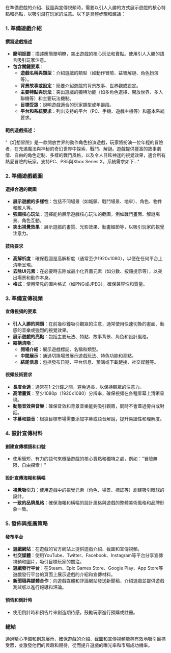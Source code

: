 在準備遊戲的介紹、截圖與宣傳視頻時，需要以引人入勝的方式展示遊戲的核心特點和亮點，以吸引潛在玩家的注意。以下是具體步驟和建議：

### **1. 準備遊戲介紹**

#### **撰寫遊戲描述**
- **簡明扼要**：描述應簡單明瞭，突出遊戲的核心玩法和賣點。使用引人入勝的語言吸引玩家注意。
- **包含關鍵要素**：
  - **遊戲名稱與類型**：介紹遊戲的類型（如動作冒險、益智解謎、角色扮演等）。
  - **背景故事或設定**：簡要介紹遊戲的背景故事、世界觀或設定。
  - **主要特點與玩法**：突出遊戲的獨特功能（如多角色選擇、開放世界、多人聯機等）和主要玩法機制。
  - **目標受眾**：說明遊戲適合的玩家類型或年齡段。
  - **平台和系統要求**：列出支持的平台（PC、手機、遊戲主機等）和基本系統要求。

#### **範例遊戲描述：**
"《幻想冒險》是一款開放世界的動作角色扮演遊戲，玩家將扮演一位年輕的冒險者，在充滿魔法與神秘的奇幻世界中探索、戰鬥、解謎。遊戲提供豐富的故事劇情、自由的角色定制、多樣的戰鬥風格，以及令人目眩神迷的視覺效果，適合所有熱愛冒險的玩家。支持PC、PS5與Xbox Series X，系統需求如下…"

### **2. 準備遊戲截圖**

#### **選擇合適的截圖**
- **展示遊戲的多樣性**：包括不同場景（如城鎮、戰鬥場景、地牢）、角色、物件和敵人等。
- **強調核心玩法**：選擇能夠展示遊戲核心玩法的截圖，例如戰鬥畫面、解謎場景、角色互動。
- **突出視覺效果**：展示遊戲的畫質、光影效果、動畫細節等，以吸引玩家的視覺注意力。

#### **技術要求**
- **高解析度**：確保截圖是高解析度（通常至少1920x1080），以便在任何平台上清晰呈現。
- **去除UI元素**：在必要時去除或最小化界面元素（如分數、按鈕提示等），以突出場景和動作本身。
- **格式**：使用常見的圖片格式（如PNG或JPEG），確保兼容性和質量。

### **3. 準備宣傳視頻**

#### **宣傳視頻的要素**
- **引人入勝的開頭**：在前幾秒鐘吸引觀眾的注意，通常使用快速切換的畫面、動感的音樂或強烈的視覺效果。
- **展示遊戲的亮點**：包括主要玩法、特點、故事背景、角色和設計風格。
- **結構清晰**：
  - **開場介紹**：展示遊戲標誌、名稱和類型。
  - **中間展示**：通過切換場景展示遊戲玩法、特色功能和亮點。
  - **結尾信息**：包括發布日期、平台信息、預購或下載鏈接、社交媒體等。

#### **視頻技術要求**
- **長度合適**：通常在1-2分鐘之間，避免過長，以保持觀眾的注意力。
- **高清畫質**：至少1080p（1920x1080）分辨率，確保視頻在各種屏幕上清晰呈現。
- **動態音效與音樂**：確保音效和背景音樂能夠吸引觀眾，同時不會蓋過旁白或對話。
- **字幕和語音**：根據目標市場需要添加字幕或語音解說，提升易讀性和理解度。

### **4. 設計宣傳材料**

#### **創建宣傳標語和口號**
- 使用簡短、有力的語句來概括遊戲的核心賣點和獨特之處，例如："冒險無限，自由探索！"

#### **設計宣傳海報和橫幅**
- **視覺吸引力**：使用遊戲中的視覺元素（角色、場景、標誌等）創建吸引眼球的設計。
- **一致的品牌風格**：確保海報和橫幅的設計風格與遊戲的整體美術風格和品牌形象一致。

### **5. 發佈與推廣策略**

#### **發布平台**
- **遊戲網站**：在遊戲的官方網站上提供遊戲介紹、截圖和宣傳視頻。
- **社交媒體**：使用YouTube、Twitter、Facebook、Instagram等平台分享宣傳視頻和圖片，吸引目標玩家的關注。
- **遊戲發行平台**：在Steam、Epic Games Store、Google Play、App Store等遊戲發行平台的頁面上展示遊戲的介紹和宣傳材料。
- **新聞稿與媒體合作**：向遊戲媒體和評論網站發送新聞稿，介紹遊戲並提供遊戲測試版以進行報導和評論。

#### **預告和倒計時**
- 使用倒計時和預告片來創造期待感，鼓勵玩家進行預購或註冊。

### **總結**

通過精心準備和創意展示，確保遊戲的介紹、截圖和宣傳視頻能夠有效地吸引目標受眾，並激發他們的興趣和期待，從而提升遊戲的曝光率和市場成功機率。
